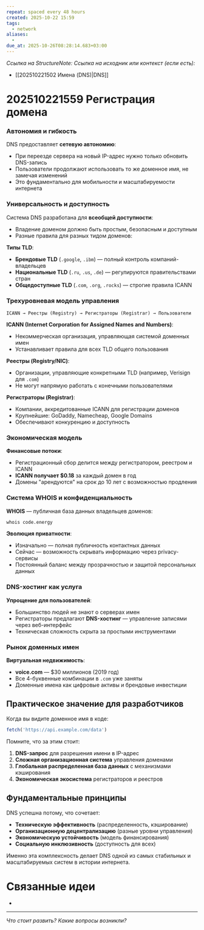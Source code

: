 ```yaml
---
repeat: spaced every 48 hours
created: 2025-10-22 15:59
tags:
  - network
aliases:
  -
due_at: 2025-10-26T08:28:14.683+03:00
---
```

*Ссылка на StructureNote:*
*Ссылка на исходник или контекст (если есть):*
- [[202510221502 Имена (DNS)|DNS]]

# 202510221559 Регистрация домена

### **Автономия и гибкость**

DNS предоставляет **сетевую автономию**:

- При переезде сервера на новый IP-адрес нужно только обновить DNS-запись
- Пользователи продолжают использовать то же доменное имя, не замечая изменений
- Это фундаментально для мобильности и масштабируемости интернета

### **Универсальность и доступность**

Система DNS разработана для **всеобщей доступности**:

- Владение доменом должно быть простым, безопасным и доступным
- Разные правила для разных тидом доменов:

**Типы TLD**:
- **Брендовые TLD** (`.google`, `.ibm`) — полный контроль компаний-владельцев
- **Национальные TLD** (`.ru`, `.us`, `.de`) — регулируются правительствами стран
- **Общедоступные TLD** (`.com`, `.org`, `.rocks`) — строгие правила ICANN

### **Трехуровневая модель управления**

```
ICANN → Реестры (Registry) → Регистраторы (Registrar) → Пользователи
```

**ICANN (Internet Corporation for Assigned Names and Numbers)**:
- Некоммерческая организация, управляющая системой доменных имен
- Устанавливает правила для всех TLD общего пользования

**Реестры (Registry/NIC)**:
- Организации, управляющие конкретными TLD (например, Verisign для `.com`)
- Не могут напрямую работать с конечными пользователями

**Регистраторы (Registrar)**:
- Компании, аккредитованные ICANN для регистрации доменов
- Крупнейшие: GoDaddy, Namecheap, Google Domains
- Обеспечивают конкуренцию и доступность

### **Экономическая модель**

**Финансовые потоки**:
- Регистрационный сбор делится между регистратором, реестром и ICANN
- **ICANN получает $0.18** за каждый домен в год
- Домены "арендуются" на срок до 10 лет с возможностью продления

### **Система WHOIS и конфиденциальность**

**WHOIS** — публичная база данных владельцев доменов:

```bash
whois code.energy
```

**Эволюция приватности**:
- Изначально — полная публичность контактных данных
- Сейчас — возможность скрывать информацию через privacy-сервисы
- Постоянный баланс между прозрачностью и защитой персональных данных

### **DNS-хостинг как услуга**

**Упрощение для пользователей**:
- Большинство людей не знают о серверах имен
- Регистраторы предлагают **DNS-хостинг** — управление записями через веб-интерфейс
- Техническая сложность скрыта за простыми инструментами

### **Рынок доменных имен**

**Виртуальная недвижимость**:
- **voice.com** — $30 миллионов (2019 год)
- Все 4-буквенные комбинации в `.com` уже заняты
- Доменные имена как цифровые активы и брендовые инвестиции

## **Практическое значение для разработчиков**

Когда вы видите доменное имя в коде:

```javascript
fetch('https://api.example.com/data')
```

Помните, что за этим стоит:

1. **DNS-запрос** для разрешения имени в IP-адрес
2. **Сложная организационная система** управления доменами
3. **Глобальная распределенная база данных** с механизмами кэширования
4. **Экономическая экосистема** регистраторов и реестров

## **Фундаментальные принципы**

DNS успешна потому, что сочетает:

- **Техническую эффективность** (распределенность, кэширование)
- **Организационную децентрализацию** (разные уровни управления)
- **Экономическую устойчивость** (модель финансирования)
- **Социальную инклюзивность** (доступность для всех)

Именно эта комплексность делает DNS одной из самых стабильных и масштабируемых систем в истории интернета.

# Связанные идеи

- 

---

*Что стоит развить? Какие вопросы возникли?*
